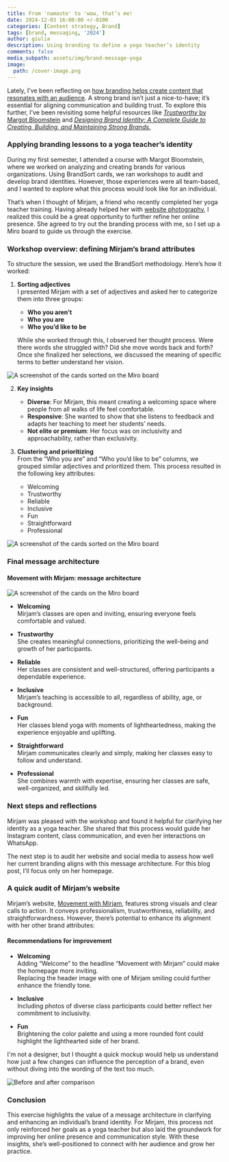 ```yaml
---
title: From 'namaste' to 'wow, that’s me!
date: 2024-12-03 16:00:00 +/-0100
categories: [Content strategy, Brand]
tags: [brand, messaging, '2024']     
author: giulia
description: Using branding to define a yoga teacher’s identity
comments: false
media_subpath: assets/img/brand-message-yoga
image:
  path: /cover-image.png
---
```


Lately, I’ve been reflecting on [how branding helps create content that resonates with an audience](https://giudptr.github.io/posts/fpoe-posters/). A strong brand isn’t just a nice-to-have; it’s essential for aligning communication and building trust. To explore this further, I’ve been revisiting some helpful resources like [*Trustworthy* by Margot Bloomstein](https://appropriateinc.com/trustworthy/) and [*Designing Brand Identity: A Complete Guide to Creating, Building, and Maintaining Strong Brands.*](https://books.google.at/books?id=uSNHAAAAQBAJ&printsec=frontcover&redir_esc=y#v=onepage&q&f=false)


### Applying branding lessons to a yoga teacher’s identity

During my first semester, I attended a course with Margot Bloomstein, where we worked on analyzing and creating brands for various organizations. Using BrandSort cards, we ran workshops to audit and develop brand identities. However, those experiences were all team-based, and I wanted to explore what this process would look like for an individual. 

That’s when I thought of Mirjam, a friend who recently completed her yoga teacher training. Having already helped her with [website photography](https://giuandtom.lightfolio.com/), I realized this could be a great opportunity to further refine her online presence. She agreed to try out the branding process with me, so I set up a Miro board to guide us through the exercise.


### Workshop overview: defining Mirjam’s brand attributes

To structure the session, we used the BrandSort methodology. Here’s how it worked:

1. **Sorting adjectives**  
   I presented Mirjam with a set of adjectives and asked her to categorize them into three groups:  
   - **Who you aren’t**  
   - **Who you are**  
   - **Who you’d like to be**  

   While she worked through this, I observed her thought process. Were there words she struggled with? Did she move words back and forth? Once she finalized her selections, we discussed the meaning of specific terms to better understand her vision.

![A screenshot of the cards sorted on the Miro board](card-sorting.png)

2. **Key insights**  
   - **Diverse**: For Mirjam, this meant creating a welcoming space where people from all walks of life feel comfortable.  
   - **Responsive**: She wanted to show that she listens to feedback and adapts her teaching to meet her students’ needs.  
   - **Not elite or premium**: Her focus was on inclusivity and approachability, rather than exclusivity.  

3. **Clustering and prioritizing**  
   From the “Who you are” and “Who you’d like to be” columns, we grouped similar adjectives and prioritized them. This process resulted in the following key attributes:  
   - Welcoming  
   - Trustworthy  
   - Reliable  
   - Inclusive  
   - Fun  
   - Straightforward  
   - Professional  

![A screenshot of the cards sorted on the Miro board](card-clusters.png)

### Final message architecture

#### **Movement with Mirjam: message architecture**

![A screenshot of the cards on the Miro board](brand-overview.png)

- **Welcoming**  
  Mirjam’s classes are open and inviting, ensuring everyone feels comfortable and valued.  

- **Trustworthy**  
  She creates meaningful connections, prioritizing the well-being and growth of her participants.

- **Reliable**  
  Her classes are consistent and well-structured, offering participants a dependable experience.

- **Inclusive**  
  Mirjam’s teaching is accessible to all, regardless of ability, age, or background.

- **Fun**  
  Her classes blend yoga with moments of lightheartedness, making the experience enjoyable and uplifting.

- **Straightforward**  
  Mirjam communicates clearly and simply, making her classes easy to follow and understand.

- **Professional**  
  She combines warmth with expertise, ensuring her classes are safe, well-organized, and skillfully led.


### Next steps and reflections

Mirjam was pleased with the workshop and found it helpful for clarifying her identity as a yoga teacher. She shared that this process would guide her Instagram content, class communication, and even her interactions on WhatsApp. 

The next step is to audit her website and social media to assess how well her current branding aligns with this message architecture. For this blog post, I'll focus only on her homepage.

### A quick audit of Mirjam’s website

Mirjam’s website, [Movement with Mirjam](https://movement-with-mirjam.com/), features strong visuals and clear calls to action. It conveys professionalism, trustworthiness, reliability, and straightforwardness. However, there’s potential to enhance its alignment with her other brand attributes:

#### **Recommendations for improvement**  

- **Welcoming**  
  Adding “Welcome” to the headline “Movement with Mirjam” could make the homepage more inviting.  
  Replacing the header image with one of Mirjam smiling could further enhance the friendly tone.

- **Inclusive**  
  Including photos of diverse class participants could better reflect her commitment to inclusivity.

- **Fun**  
  Brightening the color palette and using a more rounded font could highlight the lighthearted side of her brand.  

I'm not a designer, but I thought a quick mockup would help us understand how just a few changes can influence the perception of a brand, even without diving into the wording of the text too much. 

![Before and after comparison](website-mockup.png)

### Conclusion

This exercise highlights the value of a message architecture in clarifying and enhancing an individual’s brand identity. For Mirjam, this process not only reinforced her goals as a yoga teacher but also laid the groundwork for improving her online presence and communication style. With these insights, she’s well-positioned to connect with her audience and grow her practice.
